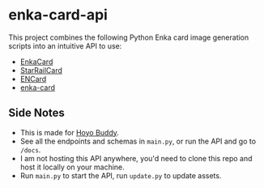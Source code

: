 # enka-card-api
This project combines the following Python Enka card image generation scripts into an intuitive API to use:  
- [EnkaCard](https://github.com/DEViantUA/EnkaCard)
- [StarRailCard](https://github.com/DEViantUA/StarRailCard)
- [ENCard](https://github.com/DEViantUA/ENCard)
- [enka-card](https://github.com/hattvr/enka-card)  

## Side Notes
- This is made for [Hoyo Buddy](https://github.com/seriaati/hoyo-buddy).
- See all the endpoints and schemas in `main.py`, or run the API and go to `/docs`.
- I am not hosting this API anywhere, you'd need to clone this repo and host it locally on your machine.
- Run `main.py` to start the API, run `update.py` to update assets.
